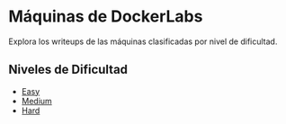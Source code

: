 # Máquinas de DockerLabs

Explora los writeups de las máquinas clasificadas por nivel de dificultad.

## Niveles de Dificultad

- [Easy](writeups-dockerlabs/machines/Easy/)
- [Medium](writeups-dockerlabs/machines/Medium/)
- [Hard](writeups-dockerlabs/machines/Hard/)
